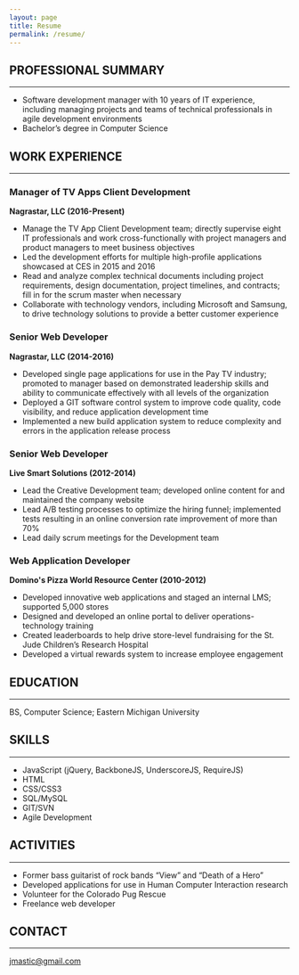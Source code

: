 ```yaml
---
layout: page
title: Resume
permalink: /resume/
---
```


## PROFESSIONAL SUMMARY
-----------------------
*	Software development manager with 10 years of IT experience, including managing projects and teams of technical professionals in agile development environments
*	Bachelor’s degree in Computer Science

## WORK EXPERIENCE
-----------------

### Manager of TV Apps Client Development  
**Nagrastar, LLC (2016-Present)**

* Manage the TV App Client Development team; directly supervise eight IT professionals and work cross-functionally with project managers and product managers to meet business objectives
*	Led the development efforts for multiple high-profile applications showcased at CES in 2015 and 2016
*	Read and analyze complex technical documents including project requirements, design documentation, project timelines, and contracts; fill in for the scrum master when necessary
*	Collaborate with technology vendors, including Microsoft and Samsung, to drive technology solutions to provide a better customer experience

### Senior Web Developer  
**Nagrastar, LLC (2014-2016)**

*	Developed single page applications for use in the Pay TV industry; promoted to manager based on demonstrated leadership skills and ability to communicate effectively with all levels of the organization
*	Deployed a GIT software control system to improve code quality, code visibility, and reduce application development time
*	Implemented a new build application system to reduce complexity and errors in the application release process

### Senior Web Developer  
**Live Smart Solutions (2012-2014)**

*	Lead the Creative Development team; developed online content for and maintained the company website
*	Lead A/B testing processes to optimize the hiring funnel; implemented tests resulting in an online conversion rate improvement of more than 70%
*	Lead daily scrum meetings for the Development team

### Web Application Developer  
**Domino's Pizza World Resource Center (2010-2012)**

*	Developed innovative web applications and staged an internal LMS; supported 5,000 stores
*	Designed and developed an online portal to deliver operations-technology training
*	Created leaderboards to help drive store-level fundraising for the St. Jude Children’s Research Hospital
*	Developed a virtual rewards system to increase employee engagement

## EDUCATION
-----------
BS, Computer Science; Eastern Michigan University

## SKILLS
--------
* JavaScript (jQuery, BackboneJS, UnderscoreJS, RequireJS)
* HTML
* CSS/CSS3
* SQL/MySQL
* GIT/SVN
* Agile Development

## ACTIVITIES
-------------
* Former bass guitarist of rock bands “View” and “Death of a Hero”
* Developed applications for use in Human Computer  Interaction research
* Volunteer for the Colorado Pug Rescue
* Freelance web developer

## CONTACT
---------
[jmastic@gmail.com](mailto:jmastic@gmail.com)
